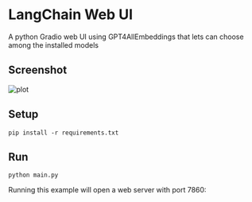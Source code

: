 # LangChain Web UI

A python Gradio web UI using GPT4AllEmbeddings that lets can choose among the installed models

## Screenshot

![plot](https://raw.githubusercontent.com/suoko/ollama/main/examples/langchain-python-langchain-webui/ollama-langchain-gradio-webui.png)

## Setup

```
pip install -r requirements.txt
```

## Run

```
python main.py
```

Running this example will open a web server with port 7860:

```

```
